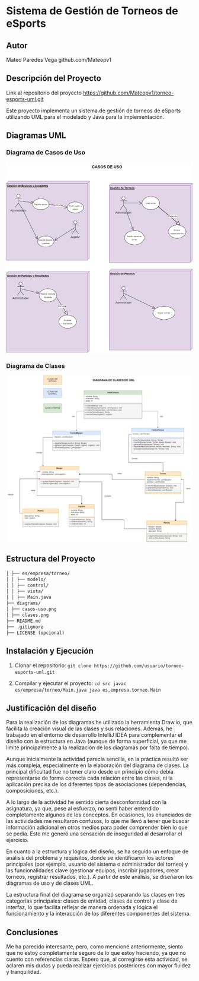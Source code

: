 # Sistema de Gestión de Torneos de eSports 
 
## Autor 
Mateo Paredes Vega
github.com/Mateopv1

 
## Descripción del Proyecto 
 
Link al repositorio del proyecto 
https://github.com/Mateopv1/torneo-esports-uml.git

Este proyecto implementa un sistema de gestión de torneos de eSports 
utilizando UML para el modelado y Java para la implementación. 
 
## Diagramas UML 
### Diagrama de Casos de Uso 
![Diagrama de casos de uso](diagrams/casos-uso.png) 
 
### Diagrama de Clases 
![Diagrama de clases](diagrams/clases.png) 
 
## Estructura del Proyecto 
 ```torneo-esports-uml/ ├── src/ 
│ ├── es/empresa/torneo/ 
│ │ ├── modelo/ 
│ │ ├── control/ 
│ │ ├── vista/ 
│ │ ├── Main.java 
├── diagrams/ 
│ ├── casos-uso.png 
│ ├── clases.png 
├── README.md 
├── .gitignore 
├── LICENSE (opcional)
```
 
 
## Instalación y Ejecución 
1. Clonar el repositorio: 
`git clone https://github.com/usuario/torneo-esports-uml.git` 
 
2. Compilar y ejecutar el proyecto: 
`cd src javac es/empresa/torneo/Main.java java es.empresa.torneo.Main` 
 
## Justificación del diseño 
Para la realización de los diagramas he utilizado la herramienta Draw.io, que facilita la creación visual de las clases y sus relaciones. Además, he trabajado en el entorno de desarrollo IntelliJ IDEA para complementar el diseño con la estructura en Java (aunque de forma superficial, ya que me limité principalmente a la realización de los diagramas por falta de tiempo).

Aunque inicialmente la actividad parecía sencilla, en la práctica resultó ser más compleja, especialmente en la elaboración del diagrama de clases. La principal dificultad fue no tener claro desde un principio cómo debía representarse de forma correcta cada relación entre las clases, ni la aplicación precisa de los diferentes tipos de asociaciones (dependencias, composiciones, etc.).

A lo largo de la actividad he sentido cierta desconformidad con la asignatura, ya que, pese al esfuerzo, no sentí haber entendido completamente algunos de los conceptos. En ocasiones, los enunciados de las actividades me resultaron confusos, lo que me llevó a tener que buscar información adicional en otros medios para poder comprender bien lo que se pedía. Esto me generó una sensación de inseguridad al desarrollar el ejercicio.

En cuanto a la estructura y lógica del diseño, se ha seguido un enfoque de análisis del problema y requisitos, donde se identificaron los actores principales (por ejemplo, usuario del sistema o administrador del torneo) y las funcionalidades clave (gestionar equipos, inscribir jugadores, crear torneos, registrar resultados, etc.). A partir de este análisis, se diseñaron los diagramas de uso y de clases UML.

La estructura final del diagrama se organizó separando las clases en tres categorías principales: clases de entidad, clases de control y clase de interfaz, lo que facilita reflejar de manera ordenada y lógica el funcionamiento y la interacción de los diferentes componentes del sistema.
## Conclusiones  
Me ha parecido interesante, pero, como mencioné anteriormente, siento que no estoy completamente seguro de lo que estoy haciendo, ya que no cuento con referencias claras. Espero que, al corregirse esta actividad, se aclaren mis dudas y pueda realizar ejercicios posteriores con mayor fluidez y tranquilidad.